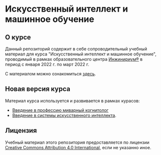 # Искусственный интеллект и машинное обучение

## О курсе

Данный репозиторий содержит в себе сопроводительный учебный материал для курса "Искусственный интеллект и машинное обучение", проводимый в рамках образовательного центра [Инжинириум®](https://inginirium.ru/) в период с января 2022 г. по март 2022 г.

С материалом можно ознакомиться [здесь](index.md).

## Новая версия курса

Материал курса используется и развивается в рамках курасов:

- [Введение в профессию миварный когнитолог](https://micogn.docs.iu5edu.ru/)
- [Введение в системы искусственного интеллекта](https://aiintro.docs.iu5edu.ru/).

## Лицензия

Учебный материал этого репозитория предоставляется по лицензии [Creative Commons Attribution 4.0 International](https://creativecommons.org/licenses/by/4.0/legalcode.ru), если не указанно иное.
